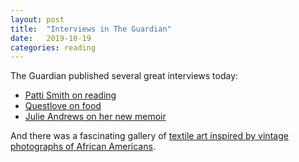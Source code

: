 ```yaml
---
layout: post
title:  "Interviews in The Guardian"
date:   2019-10-19
categories: reading
---
```


The Guardian published several great interviews today:

* [Patti Smith on reading](https://www.theguardian.com/books/2019/oct/19/patti-smtih-reading-mark-twain-gave-me-anxiety)
* [Questlove on food](https://www.theguardian.com/food/2019/oct/19/questlove-the-roots-bagels-amy-winehouse-my-life-on-a-plate-interview) 
* [Julie Andrews on her new memoir](https://www.theguardian.com/lifeandstyle/2019/oct/19/julie-andrews-second-memoir-home-work-interview)

And there was a fascinating gallery of [textile art inspired by vintage photographs of African Americans](https://www.theguardian.com/artanddesign/gallery/2019/oct/19/textile-art-inspired-by-vintage-photographs-of-african-americans-in-pictures).
